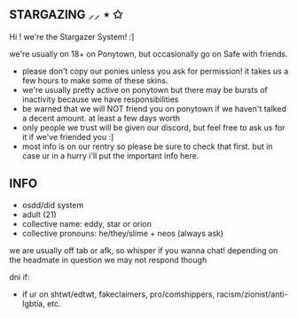**STARGAZING ⸝⸝ ⋆ ✩**
-------------------------------------------------------------------------------

Hi ! we're the Stargazer System! :]

we're usually on 18+ on Ponytown, but occasionally go on Safe with friends.

- please don't copy our ponies unless you ask for permission! it takes us a few hours to make some of these skins.
- we're usually pretty active on ponytown but there may be bursts of inactivity because we have responsibilities
- be warned that we will NOT friend you on ponytown if we haven't talked a decent amount. at least a few days worth
- only people we trust will be given our discord, but feel free to ask us for it if we've friended you :]
- most info is on our rentry so please be sure to check that first. but in case ur in a hurry i'll put the important info here.

**INFO**
------------------------------------------------------------------------------
- osdd/did system
- adult (21)
- collective name: eddy, star or orion
- collective pronouns: he/they/slime + neos (always ask)

we are usually off tab or afk, so whisper if you wanna chat! depending on the headmate in question we may not respond though

dni if:
- if ur on shtwt/edtwt, fakeclaimers, pro/comshippers, racism/zionist/anti-lgbtia, etc.
